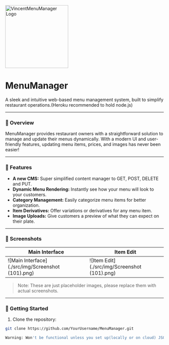 <img src="https://images.pexels.com/photos/17852535/pexels-photo-17852535/free-photo-of-a-chalkboard-sign-on-the-outside-of-a-cafe.jpeg?auto=compress&cs=tinysrgb&w=1260&h=750&dpr=1" alt="VincentMenuManager Logo" width="200">

# MenuManager
A sleek and intuitive web-based menu management system, built to simplify restaurant operations.(Heroku recommended to hold node.js) 

---

### 🍔 Overview

MenuManager provides restaurant owners with a straightforward solution to manage and update their menus dynamically. With a modern UI and user-friendly features, updating menu items, prices, and images has never been easier!

---

### 🍣 Features

- **A new CMS:** Super simplified content manager to GET, POST, DELETE and PUT.
- **Dynamic Menu Rendering:** Instantly see how your menu will look to your customers.
- **Category Management:** Easily categorize menu items for better organization.
- **Item Derivatives:** Offer variations or derivatives for any menu item.
- **Image Uploads:** Give customers a preview of what they can expect on their plate.

---

### 🍜 Screenshots

| Main Interface                      | Item Edit                       |
| ----------------------------------- | --------------------------------|
| ![Main Interface](./src/img/Screenshot (101).png) | ![Item Edit](./src/img/Screenshot (101).png) |

> Note: These are just placeholder images, please replace them with actual screenshots.

---

### 🍕 Getting Started

1. Clone the repository:
```bash
git clone https://github.com/YourUsername/MenuManager.git

Warning: Won't be functional unless you set up(locally or on cloud) JSON data file.
